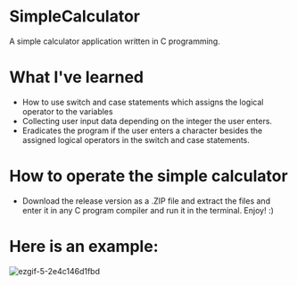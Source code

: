 # SimpleCalculator
A simple calculator application written in C programming.

# What I've learned
- How to use switch and case statements which assigns the logical operator to the variables
- Collecting user input data depending on the integer the user enters.
- Eradicates the program if the user enters a character besides the assigned logical operators in the switch and case statements.

# How to operate the simple calculator
- Download the release version as a .ZIP file and extract the files and enter it in any C program compiler and run it in the terminal. Enjoy! :)

# Here is an example: 
![ezgif-5-2e4c146d1fbd](https://user-images.githubusercontent.com/36749450/93843011-81a29100-fc66-11ea-9190-f415f541f45d.gif)


